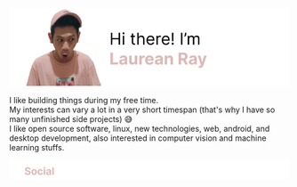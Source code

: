 ![banner](https://raw.githubusercontent.com/laureanray/laureanray/master/banner.png) 

I like building things during my free time.  
My interests can vary a lot in a very short timespan (that's why I have so many unfinished side projects) :sweat_smile:  
I like open source software, linux, new technologies, web, android, and desktop development, also interested in computer vision and machine learning stuffs.  
 

![social](https://raw.githubusercontent.com/laureanray/laureanray/master/social.png) 
